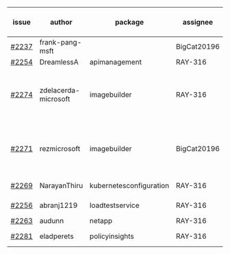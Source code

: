 | issue | author | package | assignee | bot advice | created date of issue | target release date | date from target |
| ------ | ------ | ------ | ------ | ------ | ------ | ------ | :-----: |
| [#2237](https://github.com/Azure/sdk-release-request/issues/2237) | frank-pang-msft |   | BigCat20196 |   release date < 2 ! <br> | 11-19 | 12-02 | -2 |
| [#2254](https://github.com/Azure/sdk-release-request/issues/2254) | DreamlessA | apimanagement | RAY-316 |   | 11-24 | 12-08 |   |
| [#2274](https://github.com/Azure/sdk-release-request/issues/2274) | zdelacerda-microsoft | imagebuilder | RAY-316 | duplicated issue  <br>auto reply failed!  <br> release date < 2 ! <br> | 12-03 | 12-07 | 2 |
| [#2271](https://github.com/Azure/sdk-release-request/issues/2271) | rezmicrosoft | imagebuilder | BigCat20196 | duplicated issue  <br>new comment.  <br> release date < 2 ! <br> | 11-30 | 12-02 | -2 |
| [#2269](https://github.com/Azure/sdk-release-request/issues/2269) | NarayanThiru | kubernetesconfiguration | RAY-316 |   release date < 2 ! <br> | 11-30 | 12-07 | 2 |
| [#2256](https://github.com/Azure/sdk-release-request/issues/2256) | abranj1219 | loadtestservice | RAY-316 | new comment.  <br> | 11-24 | 11-30 |   |
| [#2263](https://github.com/Azure/sdk-release-request/issues/2263) | audunn | netapp | RAY-316 |   | 11-26 | 12-20 |   |
| [#2281](https://github.com/Azure/sdk-release-request/issues/2281) | eladperets | policyinsights | RAY-316 | new issue ! <br> | 12-04 | 12-08 |   |

